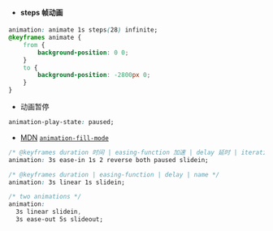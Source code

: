- #### steps 帧动画
```css
animation: animate 1s steps(28) infinite;
@keyframes animate {
    from {
        background-position: 0 0;
    }
    to {
        background-position: -2800px 0;
    }
}
```

- 动画暂停
```css
animation-play-state: paused;
```

- [MDN](https://developer.mozilla.org/zh-CN/docs/Web/CSS/animation#%3Csingle-animation-fill-mode%3E) [`animation-fill-mode`](https://developer.mozilla.org/zh-CN/docs/Web/CSS/animation-fill-mode)
```css
/* @keyframes duration 时间 | easing-function 加速 | delay 延时 | iteration-count 次数 | direction 方向 | fill-mode 执行后样式 | play-state 启停 | name 桢动画名 */
animation: 3s ease-in 1s 2 reverse both paused slidein;

/* @keyframes duration | easing-function | delay | name */
animation: 3s linear 1s slidein;

/* two animations */
animation:
  3s linear slidein,
  3s ease-out 5s slideout;
```